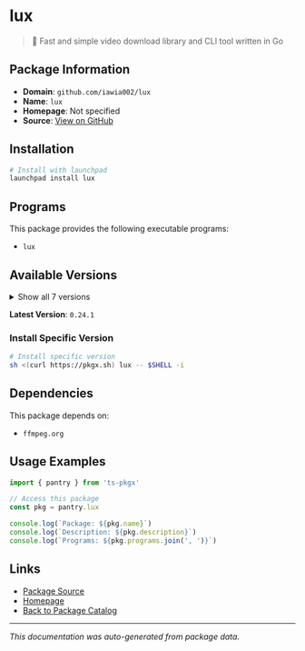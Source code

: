 # lux

> 👾 Fast and simple video download library and CLI tool written in Go

## Package Information

- **Domain**: `github.com/iawia002/lux`
- **Name**: `lux`
- **Homepage**: Not specified
- **Source**: [View on GitHub](https://github.com/pkgxdev/pantry/tree/main/projects/github.com/iawia002/lux/package.yml)

## Installation

```bash
# Install with launchpad
launchpad install lux
```

## Programs

This package provides the following executable programs:

- `lux`

## Available Versions

<details>
<summary>Show all 7 versions</summary>

- `0.24.1`, `0.24.0`, `0.23.0`, `0.22.0`, `0.21.0`
- `0.20.0`, `0.19.0`

</details>

**Latest Version**: `0.24.1`

### Install Specific Version

```bash
# Install specific version
sh <(curl https://pkgx.sh) lux -- $SHELL -i
```

## Dependencies

This package depends on:

- `ffmpeg.org`

## Usage Examples

```typescript
import { pantry } from 'ts-pkgx'

// Access this package
const pkg = pantry.lux

console.log(`Package: ${pkg.name}`)
console.log(`Description: ${pkg.description}`)
console.log(`Programs: ${pkg.programs.join(', ')}`)
```

## Links

- [Package Source](https://github.com/pkgxdev/pantry/tree/main/projects/github.com/iawia002/lux/package.yml)
- [Homepage](#)
- [Back to Package Catalog](../package-catalog.md)

---

*This documentation was auto-generated from package data.*
